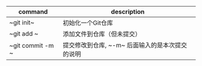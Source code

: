  command                   | description                                    
-|-
 ~git init~                | 初始化一个Git仓库                               
 ~git add <file>~          | 添加文件到仓库（但未提交）                      
 ~git commit -m <message>~ | 提交修改到仓库, ~-m~ 后面输入的是本次提交的说明 

